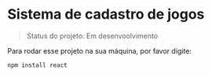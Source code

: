 # Sistema de cadastro de jogos

> Status do projeto: Em desenvoolvimento

Para rodar esse projeto na sua máquina, por favor digite:

```
npm install react
```

